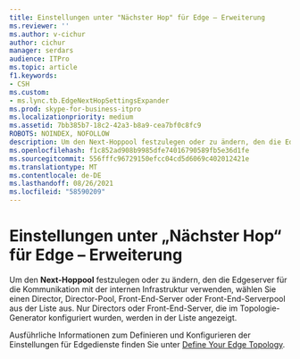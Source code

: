 ```yaml
---
title: Einstellungen unter "Nächster Hop" für Edge – Erweiterung
ms.reviewer: ''
ms.author: v-cichur
author: cichur
manager: serdars
audience: ITPro
ms.topic: article
f1.keywords:
- CSH
ms.custom:
- ms.lync.tb.EdgeNextHopSettingsExpander
ms.prod: skype-for-business-itpro
ms.localizationpriority: medium
ms.assetid: 7bb385b7-18c2-42a3-b8a9-cea7bf0c8fc9
ROBOTS: NOINDEX, NOFOLLOW
description: Um den Next-Hoppool festzulegen oder zu ändern, den die Edgeserver für die Kommunikation mit der internen Infrastruktur verwenden, wählen Sie einen Director, Director-Pool, Front-End-Server oder Front-End-Serverpool aus der Liste aus. Nur Directors oder Front-End-Server, die im Topologie-Generator konfiguriert wurden, werden in der Liste angezeigt.
ms.openlocfilehash: f1c852ad908b9985dfe74016790589fb5e36d1fe
ms.sourcegitcommit: 556fffc96729150efcc04cd5d6069c402012421e
ms.translationtype: MT
ms.contentlocale: de-DE
ms.lasthandoff: 08/26/2021
ms.locfileid: "58590209"
---
```

# <a name="edge-next-hop-settings-expander"></a>Einstellungen unter „Nächster Hop“ für Edge – Erweiterung

Um den **Next-Hoppool** festzulegen oder zu ändern, den die Edgeserver für die Kommunikation mit der internen Infrastruktur verwenden, wählen Sie einen Director, Director-Pool, Front-End-Server oder Front-End-Serverpool aus der Liste aus. Nur Directors oder Front-End-Server, die im Topologie-Generator konfiguriert wurden, werden in der Liste angezeigt.

Ausführliche Informationen zum Definieren und Konfigurieren der Einstellungen für Edgedienste finden Sie unter [Define Your Edge Topology](/previous-versions/office/lync-server-2013/lync-server-2013-define-your-edge-topology).